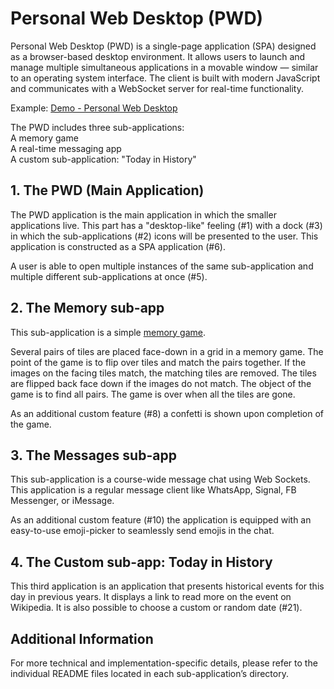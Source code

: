 # Personal Web Desktop (PWD)

Personal Web Desktop (PWD) is a single-page application (SPA) 
designed as a browser-based desktop environment. It allows users to launch and manage multiple simultaneous applications in a movable window — similar to an operating system interface. The client is built with modern JavaScript and communicates with a WebSocket server for real-time functionality.

Example: [Demo - Personal Web Desktop](https://youtu.be/gNcMvPCyHC0)

The PWD includes three sub-applications:  
A memory game  
A real-time messaging app  
A custom sub-application: "Today in History"  

## 1. The PWD (Main Application)

The PWD application is the main application in which the smaller applications live. This part has a "desktop-like" feeling (#1) with a dock (#3) in which the sub-applications (#2) icons will be presented to the user. This application is constructed as a SPA application (#6).

A user is able to open multiple instances of the same sub-application and multiple different sub-applications at once (#5). 


## 2. The Memory sub-app

This sub-application is a simple [memory game](https://en.wikipedia.org/wiki/Concentration_(card_game)).

Several pairs of tiles are placed face-down in a grid in a memory game. The point of the game is to flip over tiles and match the pairs together. If the images on the facing tiles match, the matching tiles are removed. The tiles are flipped back face down if the images do not match. The object of the game is to find all pairs. The game is over when all the tiles are gone.

As an additional custom feature (#8) a confetti is shown upon completion of the game.


## 3. The Messages sub-app

This sub-application is a course-wide message chat using Web Sockets. This application is a regular message client like WhatsApp, Signal, FB Messenger, or iMessage.

As an additional custom feature (#10) the application is equipped with an easy-to-use emoji-picker to seamlessly send emojis in the chat.


## 4. The Custom sub-app: Today in History

This third application is an application that presents historical events for this day in previous years. It displays a link to read more on the event on Wikipedia. It is also possible to choose a custom or random date (#21).


## Additional Information

For more technical and implementation-specific details, please refer to the individual README files located in each sub-application’s directory.